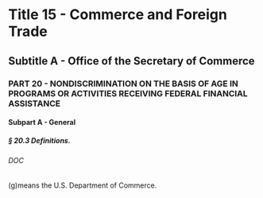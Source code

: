 
# Title 15 - Commerce and Foreign Trade
## Subtitle A - Office of the Secretary of Commerce
### PART 20 - NONDISCRIMINATION ON THE BASIS OF AGE IN PROGRAMS OR ACTIVITIES RECEIVING FEDERAL FINANCIAL ASSISTANCE
#### Subpart A - General
##### § 20.3 Definitions.
###### DOC

(g)means the U.S. Department of Commerce.
